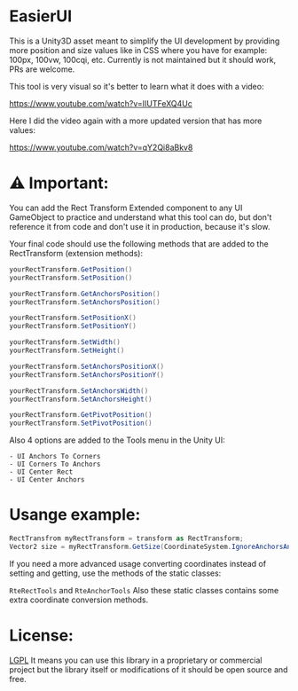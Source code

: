 # EasierUI

This is a Unity3D asset meant to simplify the UI development by providing more position and size values like in CSS where you have for example: 100px, 100vw, 100cqi, etc.
Currently is not maintained but it should work, PRs are welcome.

This tool is very visual so it's better to learn what it does with a video:

https://www.youtube.com/watch?v=IIUTFeXQ4Uc

Here I did the video again with a more updated version that has more values:

https://www.youtube.com/watch?v=qY2Qi8aBkv8

# ⚠ Important:

You can add the Rect Transform Extended component to any UI GameObject to practice and understand what this tool can do, but don't reference it from code and don't use it in production, because it's slow.

Your final code should use the following methods that are added to the RectTransform (extension methods):

```csharp
yourRectTransform.GetPosition()
yourRectTransform.SetPosition()

yourRectTransform.GetAnchorsPosition()
yourRectTransform.SetAnchorsPosition()

yourRectTransform.SetPositionX()
yourRectTransform.SetPositionY()

yourRectTransform.SetWidth()
yourRectTransform.SetHeight()

yourRectTransform.SetAnchorsPositionX()
yourRectTransform.SetAnchorsPositionY()

yourRectTransform.SetAnchorsWidth()
yourRectTransform.SetAnchorsHeight()

yourRectTransform.GetPivotPosition()
yourRectTransform.SetPivotPosition()
```

Also 4 options are added to the Tools menu in the Unity UI:

    - UI Anchors To Corners
    - UI Corners To Anchors
    - UI Center Rect
    - UI Center Anchors

# Usange example:

```csharp
RectTransfrom myRectTransform = transform as RectTransform;
Vector2 size = myRectTransform.GetSize(CoordinateSystem.IgnoreAnchorsAndPivot);
```

If you need a more advanced usage converting coordinates instead of setting and getting, use the methods of the static classes:

`RteRectTools` and `RteAnchorTools`
Also these static classes contains some extra coordinate conversion methods.

# License:
[LGPL](https://en.wikipedia.org/wiki/GNU_Lesser_General_Public_License) It means you can use this library in a proprietary or commercial project but the library itself or modifications of it should be open source and free.
